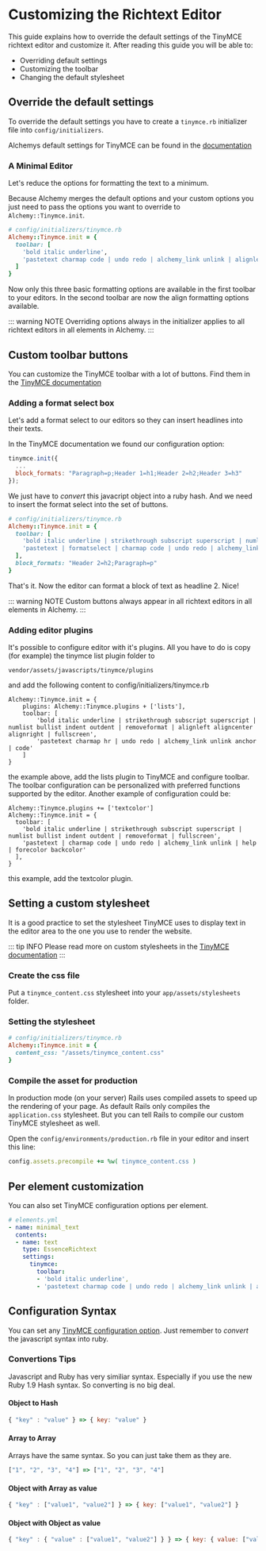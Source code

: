# Customizing the Richtext Editor

This guide explains how to override the default settings of the TinyMCE richtext editor and customize it.
After reading this guide you will be able to:

* Overriding default settings
* Customizing the toolbar
* Changing the default stylesheet

## Override the default settings

To override the default settings you have to create a `tinymce.rb` initializer file into `config/initializers`.

Alchemys default settings for TinyMCE can be found in the [documentation](https://www.rubydoc.info/github/AlchemyCMS/alchemy_cms/Alchemy/Tinymce)

### A Minimal Editor

Let's reduce the options for formatting the text to a minimum.

Because Alchemy merges the default options and your custom options you just need to pass the options you want to override to `Alchemy::Tinymce.init`.

~~~ ruby
# config/initializers/tinymce.rb
Alchemy::Tinymce.init = {
  toolbar: [
    'bold italic underline',
    'pastetext charmap code | undo redo | alchemy_link unlink | alignleft aligncenter alignright alignjustify'
  ]
}
~~~

Now only this three basic formatting options are available in the first toolbar to your editors.
In the second toolbar are now the align formatting options available.

::: warning NOTE
Overriding options always in the initializer applies to all richtext editors in all elements in Alchemy.
:::

## Custom toolbar buttons

You can customize the TinyMCE toolbar with a lot of buttons. Find them in the [TinyMCE documentation](http://www.tinymce.com/wiki.php/Controls)

### Adding a format select box

Let's add a format select to our editors so they can insert headlines into their texts.

In the TinyMCE documentation we found our configuration option:

~~~ js
tinymce.init({
  ...
  block_formats: "Paragraph=p;Header 1=h1;Header 2=h2;Header 3=h3"
});
~~~

We just have to _convert_ this javacript object into a ruby hash.
And we need to insert the format select into the set of buttons.

~~~ ruby
# config/initializers/tinymce.rb
Alchemy::Tinymce.init = {
  toolbar: [
    'bold italic underline | strikethrough subscript superscript | numlist bullist indent outdent | removeformat | fullscreen',
    'pastetext | formatselect | charmap code | undo redo | alchemy_link unlink'
  ],
  block_formats: "Header 2=h2;Paragraph=p"
}
~~~

That's it. Now the editor can format a block of text as headline 2. Nice!

::: warning NOTE
Custom buttons always appear in all richtext editors in all elements in Alchemy.
:::

### Adding editor plugins
It's possible to configure editor with it's plugins.
All you have to do is copy (for example) the tinymce list plugin folder to 
~~~
vendor/assets/javascripts/tinymce/plugins
~~~

and add the following content to config/initializers/tinymce.rb

~~~
Alchemy::Tinymce.init = {
    plugins: Alchemy::Tinymce.plugins + ['lists'],
    toolbar: [
        'bold italic underline | strikethrough subscript superscript | numlist bullist indent outdent | removeformat | alignleft aligncenter alignright | fullscreen',
        'pastetext charmap hr | undo redo | alchemy_link unlink anchor | code'
    ]
}
~~~

the example above, add the lists plugin to TinyMCE and configure toolbar. The toolbar configuration can be personalized with preferred functions supported by the editor.
Another example of configuration could be:

~~~
Alchemy::Tinymce.plugins += ['textcolor']
Alchemy::Tinymce.init = {
  toolbar: [
    'bold italic underline | strikethrough subscript superscript | numlist bullist indent outdent | removeformat | fullscreen',
    'pastetext | charmap code | undo redo | alchemy_link unlink | help | forecolor backcolor'
  ],
}
~~~

this example, add the textcolor plugin.


## Setting a custom stylesheet

It is a good practice to set the stylesheet TinyMCE uses to display text in the editor area to the one you use to render the website.

::: tip INFO
Please read more on custom stylesheets in the [TinyMCE documentation](http://www.tinymce.com/wiki.php/Configuration:content_css)
:::

### Create the css file

Put a `tinymce_content.css` stylesheet into your `app/assets/stylesheets` folder.

### Setting the stylesheet

~~~ ruby
# config/initializers/tinymce.rb
Alchemy::Tinymce.init = {
  content_css: "/assets/tinymce_content.css"
}
~~~

### Compile the asset for production

In production mode (on your server) Rails uses compiled assets to speed up the rendering of your page.
As default Rails only compiles the `application.css` stylesheet. But you can tell Rails to compile our custom TinyMCE stylesheet as well.

Open the `config/environments/production.rb` file in your editor and insert this line:

~~~ ruby
config.assets.precompile += %w( tinymce_content.css )
~~~

## Per element customization

You can also set TinyMCE configuration options per element.

~~~ yaml
# elements.yml
- name: minimal_text
  contents:
  - name: text
    type: EssenceRichtext
    settings:
      tinymce:
        toolbar:
        - 'bold italic underline',
        - 'pastetext charmap code | undo redo | alchemy_link unlink | alignleft aligncenter alignright alignjustify'
~~~

## Configuration Syntax

You can set any [TinyMCE configuration option](http://www.tinymce.com/wiki.php/Configuration). Just remember to _convert_ the javascript syntax into ruby.

### Convertions Tips

Javascript and Ruby has very similiar syntax. Especially if you use the new Ruby 1.9 Hash syntax. So converting is no big deal.

#### Object to Hash

~~~ js
{ "key" : "value" } => { key: "value" }
~~~

#### Array to Array

Arrays have the same syntax. So you can just take them as they are.

~~~ js
["1", "2", "3", "4"] => ["1", "2", "3", "4"]
~~~

#### Object with Array as value

~~~ js
{ "key" : ["value1", "value2"] } => { key: ["value1", "value2"] }
~~~

#### Object with Object as value

~~~ js
{ "key" : { "value" : ["value1", "value2"] } } => { key: { value: ["value1", "value2"] } }
~~~
